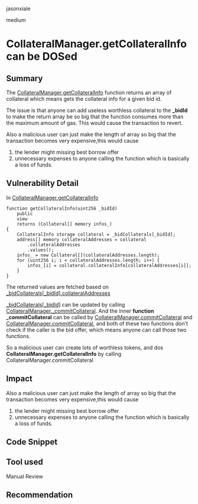 jasonxiale

medium

# CollateralManager.getCollateralInfo can be DOSed

## Summary
The [CollateralManager.getCollateralInfo](https://github.com/sherlock-audit/2023-03-teller/blob/9ba2598c2f386e9138cacc11a31b1b193cfd7aa3/teller-protocol-v2/packages/contracts/contracts/CollateralManager.sol#L215-L218) function returns an array of collateral which means gets the collateral info for a given bid id.

The issue is that anyone can add useless worthless collateral to the **_bidId** to make the return array  be so big that the function consumes more than the maximum amount of gas. This would cause the transaction to revert.

Also a malicious user can just make the length of array so big that the transaction becomes very expensive,this would cause
1) the lender might missing best borrow offer
2) unnecessary expenses to anyone calling the function which is basically a loss of funds.

## Vulnerability Detail
In [CollateralManager.getCollateralInfo](https://github.com/sherlock-audit/2023-03-teller/blob/9ba2598c2f386e9138cacc11a31b1b193cfd7aa3/teller-protocol-v2/packages/contracts/contracts/CollateralManager.sol#L215-L228)

    function getCollateralInfo(uint256 _bidId)
        public
        view
        returns (Collateral[] memory infos_)
    {
        CollateralInfo storage collateral = _bidCollaterals[_bidId];
        address[] memory collateralAddresses = collateral
            .collateralAddresses
            .values();
        infos_ = new Collateral[](collateralAddresses.length);
        for (uint256 i; i < collateralAddresses.length; i++) {
            infos_[i] = collateral.collateralInfo[collateralAddresses[i]];
        }
    }

The returned values are fetched based on [_bidCollaterals[_bidId].collateralAddresses](https://github.com/sherlock-audit/2023-03-teller/blob/9ba2598c2f386e9138cacc11a31b1b193cfd7aa3/teller-protocol-v2/packages/contracts/contracts/CollateralManager.sol#L220-L223)

[_bidCollaterals[_bidId]](https://github.com/sherlock-audit/2023-03-teller/blob/9ba2598c2f386e9138cacc11a31b1b193cfd7aa3/teller-protocol-v2/packages/contracts/contracts/CollateralManager.sol#L430-L434) can be updated by calling [CollateralManager._commitCollateral](https://github.com/sherlock-audit/2023-03-teller/blob/9ba2598c2f386e9138cacc11a31b1b193cfd7aa3/teller-protocol-v2/packages/contracts/contracts/CollateralManager.sol#L426-L429). And the inner **function _commitCollateral** can be called by [CollateralManager.commitCollateral](https://github.com/sherlock-audit/2023-03-teller/blob/9ba2598c2f386e9138cacc11a31b1b193cfd7aa3/teller-protocol-v2/packages/contracts/contracts/CollateralManager.sol#L117-L131) and [CollateralManager.commitCollateral](https://github.com/sherlock-audit/2023-03-teller/blob/9ba2598c2f386e9138cacc11a31b1b193cfd7aa3/teller-protocol-v2/packages/contracts/contracts/CollateralManager.sol#L138-L147), and both of these two functions don't check if the caller is the bid offer, which means anyone can call those two functions.

So a malicious user can create lots of worthless tokens, and dos **CollateralManager.getCollateralInfo** by calling CollateralManager.commitCollateral 
 
## Impact
Also a malicious user can just make the length of array so big that the transaction becomes very expensive,this would cause
1) the lender might missing best borrow offer
2) unnecessary expenses to anyone calling the function which is basically a loss of funds.

## Code Snippet

## Tool used

Manual Review

## Recommendation
